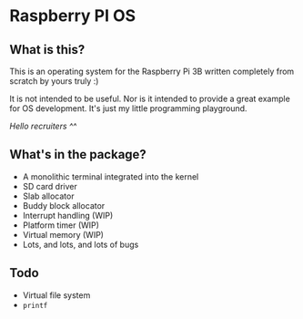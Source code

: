 # Raspberry PI OS

## What is this?

This is an operating system for the Raspberry Pi 3B written completely from scratch by yours truly :)

It is not intended to be useful.
Nor is it intended to provide a great example for OS development.
It's just my little programming playground.

_Hello recruiters ^^_

## What's in the package?

- A monolithic terminal integrated into the kernel
- SD card driver
- Slab allocator
- Buddy block allocator
- Interrupt handling (WIP)
- Platform timer (WIP)
- Virtual memory (WIP)
- Lots, and lots, and lots of bugs

## Todo

- Virtual file system
- `printf`